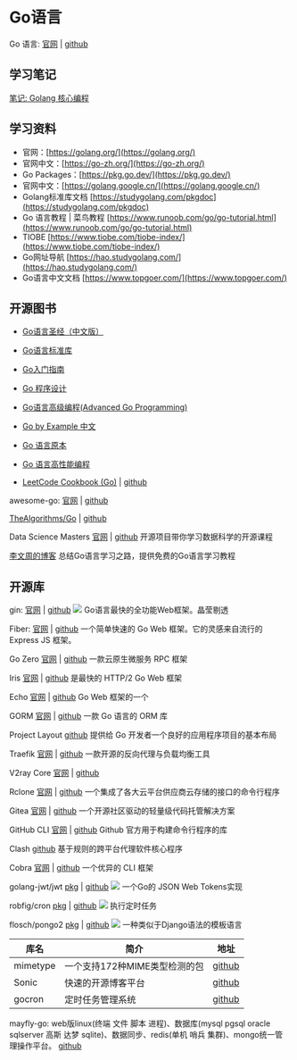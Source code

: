 # Go语言


Go 语言: [官网​](https://go.dev/​) | [github​](https://github.com/golang/go​)

## 学习笔记

[笔记: Golang 核心编程](/blog/golang/index.md)

## 学习资料

- 官网：[https://golang.org/](https://golang.org/)
- 官网中文：[https://go-zh.org/](https://go-zh.org/)
- Go Packages：[https://pkg.go.dev/](https://pkg.go.dev/)
- 官网中文：[https://golang.google.cn/](https://golang.google.cn/)
- Golang标准库文档 [https://studygolang.com/pkgdoc](https://studygolang.com/pkgdoc)
- Go 语言教程 | 菜鸟教程 [https://www.runoob.com/go/go-tutorial.html](https://www.runoob.com/go/go-tutorial.html)
- TIOBE [https://www.tiobe.com/tiobe-index/](https://www.tiobe.com/tiobe-index/)
- Go网址导航 [https://hao.studygolang.com/](https://hao.studygolang.com/)
- Go语言中文文档 [https://www.topgoer.com/](https://www.topgoer.com/)


## 开源图书

- [Go语言圣经（中文版）](https://books.studygolang.com/gopl-zh/)
- [Go语言标准库](https://books.studygolang.com/The-Golang-Standard-Library-by-Example/)
- [Go入门指南](https://github.com/unknwon/the-way-to-go_ZH_CN/blob/master/eBook/preface.md)
- [Go 程序设计](https://www.yuque.com/qyuhen/go)
- [Go语言高级编程(Advanced Go Programming)](https://chai2010.cn/advanced-go-programming-book/)
- [Go by Example 中文](https://books.studygolang.com/gobyexample/)
- [Go 语言原本](https://golang.design/under-the-hood/)
- [Go 语言高性能编程](https://geektutu.com/post/high-performance-go.html)


- [LeetCode Cookbook (Go)](https://books.halfrost.com/leetcode/) | [github](​https://github.com/halfrost/LeetCode-Go​)

awesome-go: [官网​](https://awesome-go.com) | [github](https://github.com/avelino/awesome-go)

[TheAlgorithms/Go​](​https://the-algorithms.com/) | [github](​https://github.com/TheAlgorithms/Go​)

Data Science Masters [官网](​http://datasciencemasters.org/​​) | [github](​https://github.com/datasciencemasters/go​) 开源项目带你学习数据科学的开源课程

[李文周的博客](https://www.liwenzhou.com/) 总结Go语言学习之路，提供免费的Go语言学习教程

## 开源库

gin: [官网](https://gin-gonic.com/zh-cn/)​​ | [github](https://github.com/gin-gonic/gin) ![](https://img.shields.io/github/stars/gin-gonic/gin.svg?style=social) Go语言最快的全功能Web框架。晶莹剔透

Fiber: [官网](​https://gofiber.io/​​) | [github](​https://github.com/gofiber/fiber​) 一个简单快速的 Go Web 框架。它的灵感来自流行的 Express JS 框架。


Go Zero [官网](​https://go-zero.dev/​​) | [github](​https://github.com/zeromicro/go-zero​) 一款云原生微服务 RPC 框架

Iris [官网](​https://www.iris-go.com/​​) | [github](​https://github.com/kataras/iris​) 是最快的 HTTP/2 Go Web 框架

Echo [官网](​https://echo.labstack.com/​​) | [github](​https://github.com/labstack/echo)  Go Web 框架的一个

GORM [官网](​https://gorm.io/​​) | [github](​https://github.com/go-gorm/gorm​) 一款 Go 语言的 ORM 库

Project Layout [github](​https://github.com/golang-standards/project-layout) 提供给 Go 开发者一个良好的应用程序项目的基本布局

Traefik [官网](https://traefik.io/​​) | [github](​https://github.com/traefik/traefik​​) 一款开源的反向代理与负载均衡工具

V2ray Core [官网](​https://www.v2fly.org/​​) | [github](​https://github.com/v2fly/v2ray-core​)

Rclone [官网](​https://rclone.org/​​) | [github](​https://github.com/rclone/rclone​​) 一个集成了各大云平台供应商云存储的接口的命令行程序

Gitea [官网](​https://gitea.io/zh-cn/​​) | [github](https://github.com/go-gitea/gitea​​) 一个开源社区驱动的轻量级代码托管解决方案

GitHub CLI  [官网](https://cli.github.com/​​) | [github](https://github.com/cli/cli​​) Github 官方用于构建命令行程序的库

Clash [github](https://github.com/Dreamacro/clash​​) 基于规则的跨平台代理软件核心程序

Cobra [官网](​https://cobra.dev/​​) | [github](​https://github.com/spf13/cobra​​) 一个优异的 CLI 框架


golang-jwt/jwt [pkg](https://pkg.go.dev/github.com/golang-jwt/jwt/v4) | [github](https://github.com/golang-jwt/jwt) ![](https://img.shields.io/github/stars/golang-jwt/jwt.svg?style=social) 一个Go的 JSON Web Tokens实现


robfig/cron [pkg](https://pkg.go.dev/github.com/robfig/cron/v3) | [github](https://github.com/robfig/cron) ![](https://img.shields.io/github/stars/robfig/cron.svg?style=social) 执行定时任务

flosch/pongo2 [pkg](https://pkg.go.dev/github.com/flosch/pongo2/v6) | [github](https://github.com/flosch/pongo2) ![](https://img.shields.io/github/stars/flosch/pongo2.svg?style=social) 一种类似于Django语法的模板语言


| 库名 | 简介 | 地址|
| - | - |- | 
| mimetype | 一个支持172种MIME类型检测的包 | [github](https://github.com/gabriel-vasile/mimetype) |
| Sonic | 快速的开源博客平台 | [github](https://github.com/go-sonic/sonic) |
| gocron | 定时任务管理系统 | [github](https://github.com/ouqiang/gocron) | 

mayfly-go: web版linux(终端 文件 脚本 进程)、数据库(mysql pgsql oracle sqlserver 高斯 达梦 sqlite)、数据同步、redis(单机 哨兵 集群)、mongo统一管理操作平台。 [github](https://github.com/dromara/mayfly-go)